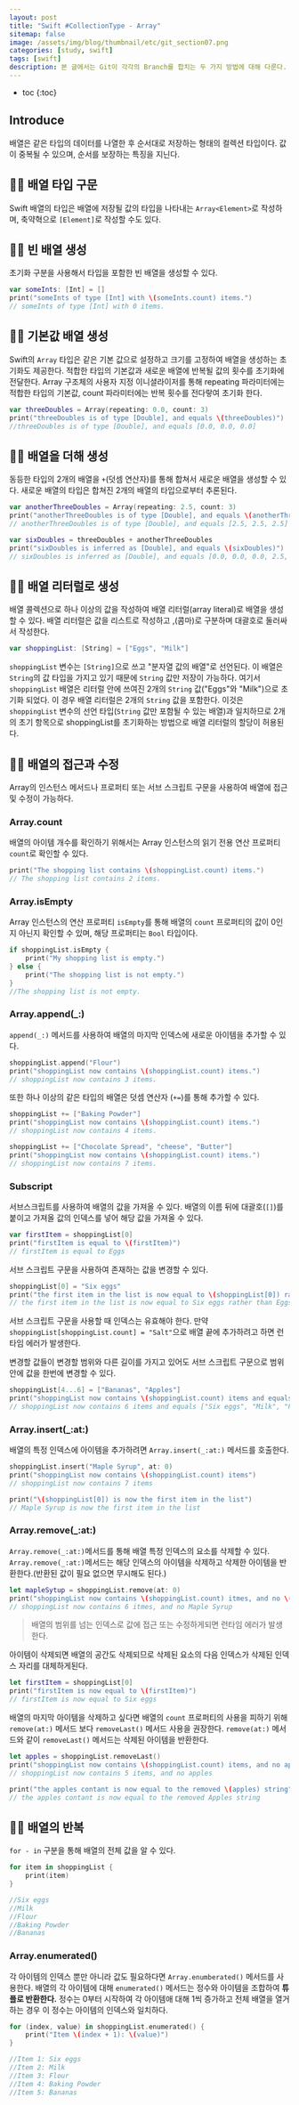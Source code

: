 ```yaml
---
layout: post
title: "Swift #CollectionType - Array"
sitemap: false
image: /assets/img/blog/thumbnail/etc/git_section07.png
categories: [study, swift]
tags: [swift]
description: 본 글에서는 Git이 각각의 Branch를 합치는 두 가지 방법에 대해 다룬다.
---
```


* toc
{:toc}

## Introduce
배열은 같은 타입의 데이터를 나열한 후 순서대로 저장하는 형태의 컬렉션 타입이다. 값이 중복될 수 있으며, 순서를 보장하는 특징을 지닌다.

## ✍🏻 배열 타입 구문
Swift 배열의 타입은 배열에 저장될 값의 타입을 나타내는 `Array<Element>`로 작성하며, 축약혁으로 `[Element]`로 작성할 수도 있다.

## ✍🏻 빈 배열 생성
초기화 구분을 사용해서 타입을 포함한 빈 배열을 생성할 수 있다.
~~~swift
var someInts: [Int] = []
print("someInts of type [Int] with \(someInts.count) items.")   
// someInts of type [Int] with 0 items.
~~~

## ✍🏻 기본값 배열 생성
Swift의 `Array` 타입은 같은 기본 값으로 설정하고 크기를 고정하여 배열을 생성하는 초기화도 제공한다. 적합한 타입의 기본값과 새로운 배열에 반복될 값의 횟수를 초기화에 전달한다.
Array 구조체의 사용자 지정 이니셜라이저를 통해 repeating 파라미터에는 적합한 타입의 기본값, count 파라미터에는 반복 횟수를 전다랗여 초기화 한다.

~~~swift
var threeDoubles = Array(repeating: 0.0, count: 3)
print("threeDoubles is of type [Double], and equals \(threeDoubles)")
//threeDoubles is of type [Double], and equals [0.0, 0.0, 0.0]
~~~

## ✍🏻 배열을 더해 생성
동등한 타입의 2개의 배열을 `+`(덧셈 연산자)를 통해 합쳐서 새로운 배열을 생성할 수 있다. 새로운 배열의 타입은 합쳐진 2개의 배열의 타입으로부터 추론된다.
~~~swift
var anotherThreeDoubles = Array(repeating: 2.5, count: 3)
print("anotherThreeDoubles is of type [Double], and equals \(anotherThreeDoubles)")
// anotherThreeDoubles is of type [Double], and equals [2.5, 2.5, 2.5]

var sixDoubles = threeDoubles + anotherThreeDoubles
print("sixDoubles is inferred as [Double], and equals \(sixDoubles)")
// sixDoubles is inferred as [Double], and equals [0.0, 0.0, 0.0, 2.5, 2.5, 2.5]
~~~

## ✍🏻 배열 리터럴로 생성
배열 콜렉션으로 하나 이상의 값을 작성하여 배열 리터럴(array literal)로 배열을 생성할 수 있다. 배열 리터럴은 값을 리스트로 작성하고 ,(콤마)로 구분하며 대괄호로 둘러싸서 작성한다.
~~~swift
var shoppingList: [String] = ["Eggs", "Milk"]
~~~
`shoppingList` 변수는 `[String]`으로 쓰고 "분자열 값의 배열"로 선언된다. 이 배열은 `String`의 값 타입을 가지고 있기 때문에 `String` 값만 저장이 가능하다. 여기서 `shoppingList` 배열은 리터럴 안에 쓰여진 2개의 `String` 값("Eggs"와 "Milk")으로 초기화 되었다. 
이 경우 배열 리터럴은 2개의 `String` 값을 포함한다. 이것은 `shoppingList` 변수의 선언 타입(`String` 값만 포함될 수 있는 배열)과 일치하므로 2개의 초기 항목으로 shoppingList를 초기화하는 방법으로 배열 리터럴의 할당이 허용된다.

## ✍🏻 배열의 접근과 수정
Array의 인스턴스 메서드나 프로퍼티 또는 서브 스크립트 구문을 사용하여 배열에 접근 및 수정이 가능하다. 

### Array.count
배열의 아이템 개수를 확인하기 위해서는 Array 인스턴스의 읽기 전용 연산 프로퍼티 `count`로 확인할 수 있다.
~~~swift
print("The shopping list contains \(shoppingList.count) items.")
// The shopping list contains 2 items.
~~~

### Array.isEmpty
Array 인스턴스의 연산 프로퍼티 `isEmpty`를 통해 배열의 `count` 프로퍼티의 값이 0인지 아닌지 확인할 수 있며, 해당 프로퍼티는 `Bool` 타입이다.
~~~swift
if shoppingList.isEmpty {
    print("My shopping list is empty.")
} else {
    print("The shopping list is not empty.")
}
//The shopping list is not empty.
~~~

### Array.append(_:)
`append(_:)` 메서드를 사용하여 배열의 마지막 인덱스에 새로운 아이템을 추가할 수 있다.
~~~swift
shoppingList.append("Flour")
print("shoppingList now contains \(shoppingList.count) items.")
// shoppingList now contains 3 items.
~~~

또한 하나 이상의 같은 타입의 배열은 덧셈 연산자 (`+=`)를 통해 추가할 수 있다.
~~~swift
shoppingList += ["Baking Powder"]
print("shoppingList now contains \(shoppingList.count) items.")
// shoppingList now contains 4 items.

shoppingList += ["Chocolate Spread", "cheese", "Butter"]
print("shoppingList now contains \(shoppingList.count) items.")
// shoppingList now contains 7 items.
~~~

### Subscript
서브스크립트를 사용하여 배열의 값을 가져올 수 있다. 배열의 이름 뒤에 대괄호(`[]`)를 붙이고 가져올 값의 인덱스를 넣어 해당 값을 가져올 수 있다.
~~~swift
var firstItem = shoppingList[0]
print("firstItem is equal to \(firstItem)")
// firstItem is equal to Eggs
~~~

서브 스크립트 구문을 사용하여 존재하는 값을 변경할 수 있다.
~~~swift
shoppingList[0] = "Six eggs"
print("the first item in the list is now equal to \(shoppingList[0]) rather than \(firstItem)")
// the first item in the list is now equal to Six eggs rather than Eggs
~~~

서브 스크립트 구문을 사용할 때 인덱스는 유효해야 한다. 만약 `shoppingList[shoppingList.count] = "Salt"`으로 배열 끝에 추가하려고 하면 런타임 에러가 발생한다.   

변경할 값들이 변경할 범위와 다른 길이를 가지고 있어도 서브 스크립트 구문으로 범위 안에 값을 한번에 변경할 수 있다.
~~~swift
shoppingList[4...6] = ["Bananas", "Apples"]
print("shoppingList now contains \(shoppingList.count) items and equals \(shoppingList)")
// shoppingList now contains 6 items and equals ["Six eggs", "Milk", "Flour", "Baking Powder", "Bananas", "Apples"]
~~~

### Array.insert(_:at:)
배열의 특정 인덱스에 아이템을 추가하려면 `Array.insert(_:at:)` 메서드를 호출한다.
~~~swift
shoppingList.insert("Maple Syrup", at: 0)
print("shoppingList now contains \(shoppingList.count) items")
// shoppingList now contains 7 items

print("\(shoppingList[0]) is now the first item in the list")
// Maple Syrup is now the first item in the list
~~~

### Array.remove(_:at:)
`Array.remove(_:at:)`메서드를 통해 배열 특정 인덱스의 요소를 삭제할 수 있다. `Array.remove(_:at:)`메서드는 해당 인덱스의 아이템을 삭제하고 삭제한 아이템을 반환한다.(반환된 값이 필요 없으면 무시해도 된다.)
~~~swift
let mapleSytup = shoppingList.remove(at: 0)
print("shoppingList now contains \(shoppingList.count) itmes, and no \(mapleSytup)")
// shoppingList now contains 6 itmes, and no Maple Syrup
~~~
> 배열의 범위를 넘는 인덱스로 값에 접근 또는 수정하게되면 런타임 에러가 발생한다. 

아이템이 삭제되면 배열의 공간도 삭제되므로 삭제된 요소의 다음 인덱스가 삭제된 인덱스 자리를 대체하게된다.
~~~swift
let firstItem = shoppingList[0]
print("firstItem is now equal to \(firstItem)")
// firstItem is now equal to Six eggs
~~~

배열의 마지막 아이템을 삭제하고 싶다면 배열의 `count` 프로퍼티의 사용을 피하기 위해 `remove(at:)` 메서드 보다 `removeLast()` 메서드 사용을 권장한다. `remove(at:)` 메서드와 같이 `removeLast()` 메서드는 삭제된 아이템을 반환한다. 
~~~swift
let apples = shoppingList.removeLast()
print("shoppingList now contains \(shoppingList.count) items, and no apples")
// shoppingList now contains 5 items, and no apples

print("the apples contant is now equal to the removed \(apples) string")
// the apples contant is now equal to the removed Apples string
~~~

## ✍🏻 배열의 반복
`for - in` 구분을 통해 배열의 전체 값을 알 수 있다.
~~~swift
for item in shoppingList {
    print(item)
}

//Six eggs
//Milk
//Flour
//Baking Powder
//Bananas
~~~

### Array.enumerated()
각 아이템의 인덱스 뿐만 아니라 값도 필요하다면 `Array.enumberated()` 메서드를 사용한다. 배열의 각 아이템에 대해 `enumerated()` 메서드는 정수와 아이템을 조합하여 __튜플로 반환한다.__ 정수는 0부터 시작하여 각 아이템애 대해 1씩 증가하고 전체 배열을 열거하는 경우 이 정수는 아이템의 인덱스와 일치하다. 
~~~swift
for (index, value) in shoppingList.enumerated() {
    print("Item \(index + 1): \(value)")
}

//Item 1: Six eggs
//Item 2: Milk
//Item 3: Flour
//Item 4: Baking Powder
//Item 5: Bananas
~~~
